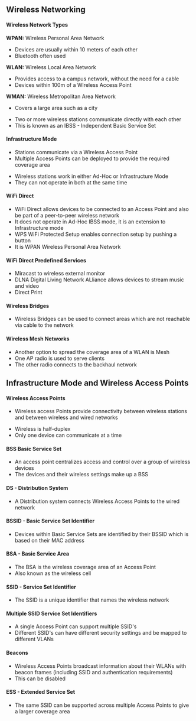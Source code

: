 ## Wireless Networking 

#### Wireless Network Types 

**WPAN:** Wireless Personal Area Network 
* Devices are usually within 10 meters of each other
* Bluetooth often used

**WLAN:** Wireless Local Area Network 
* Provides access to a campus network, without the need for a cable
* Devices within 100m of a Wireless Access Point 

**WMAN:** Wireless Metropolitan Area Network 
* Covers a large area such as a city 

- Two or more wireless stations communicate directly with each other 
- This is known as an IBSS - Independent Basic Service Set 

#### Infrastructure Mode

* Stations communicate via a Wireless Access Point 
* Multiple Access Points can be deployed to provide the required coverage area 

- Wireless stations work in either Ad-Hoc or Infrastructure Mode
- They can not operate in both at the same time 

#### WiFi Direct 
* WiFi Direct allows devices to be connected to an Access Point and also be part of a peer-to-peer wireless network
* It does not operate in Ad-Hoc IBSS mode, it is an extension to Infrastructure mode
* WPS WiFi Protected Setup enables connection setup by pushing a button 
* It is WPAN Wireless Personal Area Network

#### WiFi Direct Predefined Services
- Miracast to wireless external monitor
- DLNA Digital Living Network ALliance allows devices to stream music and video 
- Direct Print 

#### Wireless Bridges 
- Wireless Bridges can be used to connect areas which are not reachable via cable to the network 

#### Wireless Mesh Networks 
- Another option to spread the coverage area of a WLAN is Mesh
- One AP radio is used to serve clients
- The other radio connects to the backhaul network 

## Infrastructure Mode and Wireless Access Points

#### Wireless Access Points 

- Wireless access Points provide connectivity between wireless stations and between wireless and wired networks 

* Wireless is half-duplex
* Only one device can communicate at a time 

#### BSS Basic Service Set 

* An access point centralizes access and control over a group of wireless devices 
* The devices and their wireless settings make up a BSS

#### DS - Distribution System

- A Distribution system connects Wireless Access Points to the wired network

#### BSSID - Basic Service Set Identifier 
- Devices within Basic Service Sets are identified by their BSSID which is based on their MAC address 

#### BSA - Basic Service Area 
- The BSA is the wireless coverage area of an Access Point 
- Also known as the wireless cell

#### SSID - Service Set Identifier
- The SSID is a unique identifier that names the wireless network

#### Multiple SSID Service Set Identifiers
- A single Access Point can support multiple SSID's 
- Different SSID's can have different security settings and be mapped to different VLANs

#### Beacons
- Wireless Access Points broadcast information about their WLANs with beacon frames (including SSID and authentication requirements)
- This can be disabled 

#### ESS - Extended Service Set
- The same SSID can be supported across multiple Access Points to give a larger coverage area 







